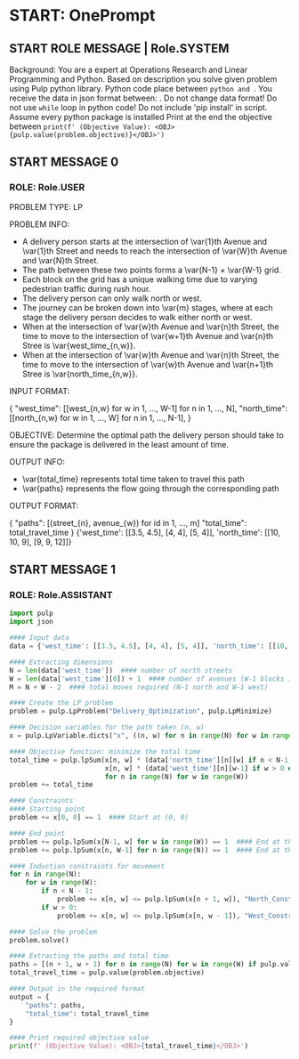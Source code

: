 # START: OnePrompt 
## START ROLE MESSAGE | Role.SYSTEM 
Background: You are a expert at Operations Research and Linear Programming and Python. Based on description you solve given problem using Pulp python library. Python code place between ```python and ```. You receive the data in json format between: <DATA></DATA>. Do not change data format! Do not use `while` loop in python code! Do not include 'pip install' in script. Assume every python package is installed Print at the end the objective between <OBJ></OBJ> `print(f' (Objective Value): <OBJ>{pulp.value(problem.objective)}</OBJ>')`  
## START MESSAGE 0 
### ROLE: Role.USER
<DESCRIPTION>
PROBLEM TYPE: LP

PROBLEM INFO:

- A delivery person starts at the intersection of \var{1}th Avenue and \var{1}th Street and needs to reach the intersection of \var{W}th Avenue and \var{N}th Street.
- The path between these two points forms a \var{N-1} × \var{W-1} grid.
- Each block on the grid has a unique walking time due to varying pedestrian traffic during rush hour.
- The delivery person can only walk north or west.
- The journey can be broken down into \var{m} stages, where at each stage the delivery person decides to walk either north or west.
- When at the intersection of \var{w}th Avenue and \var{n}th Street, the time to move to the intersection of \var{w+1}th Avenue and \var{n}th Stree is \var{west_time_{n,w}}.
- When at the intersection of \var{w}th Avenue and \var{n}th Street, the time to move to the intersection of \var{w}th Avenue and \var{n+1}th Stree is \var{north_time_{n,w}}.

INPUT FORMAT:

{
    "west_time": [[west_{n,w} for w in 1, ..., W-1] for n in 1, ..., N],
    "north_time": [[north_{n,w} for w in 1, ..., W] for n in 1, ..., N-1],
}

OBJECTIVE: Determine the optimal path the delivery person should take to ensure the package is delivered in the least amount of time.

OUTPUT INFO:

- \var{total_time} represents total time taken to travel this path
- \var{paths} represents the flow going through the corresponding path

OUTPUT FORMAT:

{
    "paths": [(street_{n}, avenue_{w}) for id in 1, ..., m]
    "total_time": total_travel_time
}
</DESCRIPTION>
<DATA>
{'west_time': [[3.5, 4.5], [4, 4], [5, 4]], 'north_time': [[10, 10, 9], [9, 9, 12]]}</DATA>


## START MESSAGE 1 
### ROLE: Role.ASSISTANT
```python
import pulp
import json

#### Input data
data = {'west_time': [[3.5, 4.5], [4, 4], [5, 4]], 'north_time': [[10, 10, 9], [9, 9, 12]]}

#### Extracting dimensions
N = len(data['west_time'])  #### number of north streets
W = len(data['west_time'][0]) + 1  #### number of avenues (W-1 blocks in west_time)
M = N + W - 2  #### total moves required (N-1 north and W-1 west)

#### Create the LP problem
problem = pulp.LpProblem("Delivery_Optimization", pulp.LpMinimize)

#### Decision variables for the path taken (n, w)
x = pulp.LpVariable.dicts("x", ((n, w) for n in range(N) for w in range(W)), cat='Binary')

#### Objective function: minimize the total time
total_time = pulp.lpSum(x[n, w] * (data['north_time'][n][w] if n < N-1 else 0) +
                        x[n, w] * (data['west_time'][n][w-1] if w > 0 else 0) 
                        for n in range(N) for w in range(W))
problem += total_time

#### Constraints
#### Starting point
problem += x[0, 0] == 1  #### Start at (0, 0)

#### End point
problem += pulp.lpSum(x[N-1, w] for w in range(W)) == 1  #### End at the last row
problem += pulp.lpSum(x[n, W-1] for n in range(N)) == 1  #### End at the last column

#### Induction constraints for movement
for n in range(N):
    for w in range(W):
        if n < N - 1:
            problem += x[n, w] <= pulp.lpSum(x[n + 1, w]), "North_Constraint_%d_%d" % (n, w)
        if w > 0:
            problem += x[n, w] <= pulp.lpSum(x[n, w - 1]), "West_Constraint_%d_%d" % (n, w)

#### Solve the problem
problem.solve()

#### Extracting the paths and total time
paths = [(n + 1, w + 1) for n in range(N) for w in range(W) if pulp.value(x[n, w]) == 1]
total_travel_time = pulp.value(problem.objective)

#### Output in the required format
output = {
    "paths": paths,
    "total_time": total_travel_time
}

#### Print required objective value
print(f' (Objective Value): <OBJ>{total_travel_time}</OBJ>')
```

